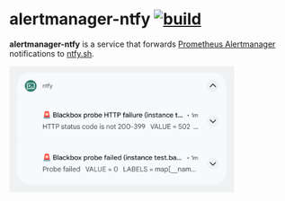# alertmanager-ntfy [![build](https://github.com/alexbakker/alertmanager-ntfy/actions/workflows/build.yml/badge.svg)](https://github.com/alexbakker/alertmanager-ntfy/actions/workflows/build.yml)

__alertmanager-ntfy__ is a service that forwards [Prometheus
Alertmanager](https://prometheus.io/docs/alerting/latest/alertmanager/)
notifications to [ntfy.sh](https://ntfy.sh/).

<img width="400" src="screenshots/notifications.png"/>
